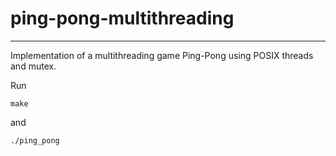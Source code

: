 # ping-pong-multithreading

---

Implementation of a multithreading game Ping-Pong using POSIX threads and mutex.

Run
```
make
```
and
```
./ping_pong
```